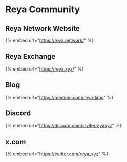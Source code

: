 # Reya Community

## Reya Network Website

{% embed url="https://reya.network/" %}

## Reya Exchange

{% embed url="https://reya.xyz/" %}

## Blog

{% embed url="https://medium.com/reya-labs" %}

## Discord

{% embed url="https://discord.com/invite/reyaxyz" %}

## x.com

{% embed url="https://twitter.com/reya_xyz" %}
